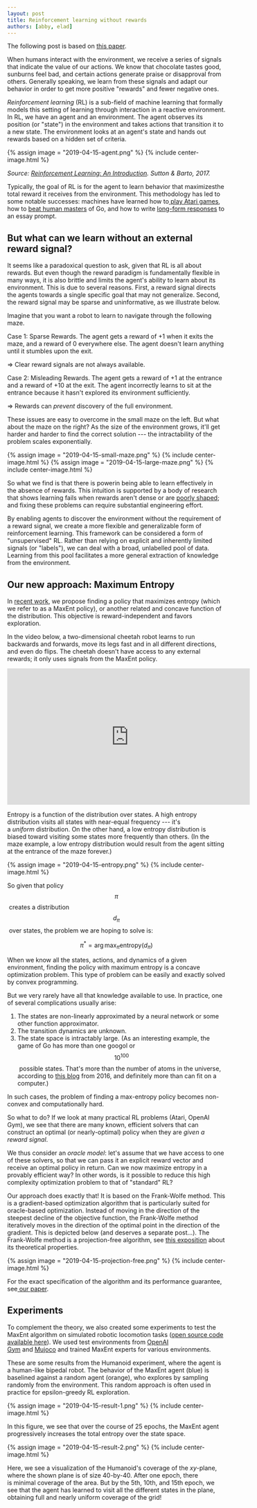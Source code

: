```yaml
---
layout: post
title: Reinforcement learning without rewards
authors: [abby, elad]
---
```


The following post is based on [this paper](https://arxiv.org/abs/1812.02690).

When humans interact with the environment, we receive a series of signals that indicate the value of our actions. We know that chocolate tastes good, sunburns feel bad, and certain actions generate praise or disapproval from others. Generally speaking, we learn from these signals and adapt our behavior in order to get more positive "rewards" and fewer negative ones.

*Reinforcement learning* (RL) is a sub-field of machine learning that formally models this setting of learning through interaction in a reactive environment. In RL, we have an agent and an environment. The agent observes its position (or "state") in the environment and takes actions that transition it to a new state. The environment looks at an agent's state and hands out rewards based on a hidden set of criteria.

{% assign image = "2019-04-15-agent.png" %}
{% include center-image.html %}

*Source: [Reinforcement Learning: An Introduction](http://incompleteideas.net/book/bookdraft2017nov5.pdf). Sutton & Barto, 2017.*

Typically, the goal of RL is for the agent to learn behavior that maximizesthe total reward it receives from the environment. This methodology has led to some notable successes: machines have learned how to[ play Atari games](https://deepmind.com/research/publications/playing-atari-deep-reinforcement-learning/), how to [beat human masters](https://sigmoidal.io/alphago-how-it-uses-reinforcement-learning-to-beat-go-masters/) of Go, and how to write [long-form responses](https://www.theverge.com/2019/2/14/18224704/ai-machine-learning-language-models-read-write-openai-gpt2) to an essay prompt.

But what can we learn without an external reward signal?
--------------------------------------------------------

It seems like a paradoxical question to ask, given that RL is all about rewards. But even though the reward paradigm is fundamentally flexible in many ways, it is also brittle and limits the agent's ability to learn about its environment. This is due to several reasons. First, a reward signal directs the agents towards a single specific goal that may not generalize. Second, the reward signal may be sparse and uninformative, as we illustrate below.

Imagine that you want a robot to learn to navigate through the following maze.

Case 1: Sparse Rewards. The agent gets a reward of +1 when it exits the maze, and a reward of 0 everywhere else. The agent doesn't learn anything until it stumbles upon the exit.

⇒ Clear reward signals are not always available.

Case 2: Misleading Rewards. The agent gets a reward of +1 at the entrance and a reward of +10 at the exit. The agent incorrectly learns to sit at the entrance because it hasn't explored its environment sufficiently.

⇒ Rewards can *prevent* discovery of the full environment.

These issues are easy to overcome in the small maze on the left. But what about the maze on the right? As the size of the environment grows, it'll get harder and harder to find the correct solution --- the intractability of the problem scales exponentially.

{% assign image = "2019-04-15-small-maze.png" %}
{% include center-image.html %}
{% assign image = "2019-04-15-large-maze.png" %}
{% include center-image.html %}

So what we find is that there is powerin being able to learn effectively in the absence of rewards. This intuition is supported by a body of research that shows learning fails when rewards aren't dense or are [poorly shaped](https://people.eecs.berkeley.edu/~pabbeel/cs287-fa09/readings/NgHaradaRussell-shaping-ICML1999.pdf); and fixing these problems can require substantial engineering effort.

By enabling agents to discover the environment without the requirement of a reward signal, we create a more flexible and generalizable form of reinforcement learning. This framework can be considered a form of "unsupervised" RL. Rather than relying on explicit and inherently limited signals (or "labels"), we can deal with a broad, unlabelled pool of data. Learning from this pool facilitates a more general extraction of knowledge from the environment.

Our new approach: Maximum Entropy
---------------------------------

In [recent work](https://arxiv.org/abs/1812.02690), we propose finding a policy that maximizes entropy (which we refer to as a MaxEnt policy), or another related and concave function of the distribution. This objective is reward-independent and favors exploration.

In the video below, a two-dimensional cheetah robot learns to run backwards and forwards, move its legs fast and in all different directions, and even do flips. The cheetah doesn't have access to any external rewards; it only uses signals from the MaxEnt policy.

<iframe width="560" height="315" src="https://videopress.com/v/ro0BDWO4" frameborder="0" allowfullscreen></iframe> <script src="https://videopress.com/videopress-iframe.js"></script>

Entropy is a function of the distribution over states. A high entropy distribution visits all states with near-equal frequency --- it's a *uniform* distribution. On the other hand, a low entropy distribution is biased toward visiting some states more frequently than others. (In the maze example, a low entropy distribution would result from the agent sitting at the entrance of the maze forever.)

{% assign image = "2019-04-15-entropy.png" %}
{% include center-image.html %}

So given that policy $$\pi$$ creates a distribution $$d_\pi$$ over states, the problem we are hoping to solve is:

$$\pi^* = \arg \max_{\pi} \text{entropy}(d_\pi) $$

When we know all the states, actions, and dynamics of a given environment, finding the policy with maximum entropy is a concave optimization problem. This type of problem can be easily and exactly solved by convex programming.

But we very rarely have all that knowledge available to use. In practice, one of several complications usually arise:

1.  The states are non-linearly approximated by a neural network or some other function approximator.
2.  The transition dynamics are unknown.
3.  The state space is intractably large. (As an interesting example, the game of Go has more than one googol or $$10^{100}$$ possible states. That's more than the number of atoms in the universe, according to [this blog](https://ai.googleblog.com/2016/01/alphago-mastering-ancient-game-of-go.html) from 2016, and definitely more than can fit on a computer.)

In such cases, the problem of finding a max-entropy policy becomes non-convex and computationally hard.

So what to do? If we look at many practical RL problems (Atari, OpenAI Gym), we see that there are many known, efficient solvers that can construct an optimal (or nearly-optimal) policy when they are *given a reward signal*.

We thus consider an *oracle model*: let's assume that we have access to one of these solvers, so that we can pass it an explicit reward vector and receive an optimal policy in return. Can we now maximize entropy in a provably efficient way? In other words, is it possible to reduce this high complexity optimization problem to that of "standard" RL?

Our approach does exactly that! It is based on the Frank-Wolfe method. This is a gradient-based optimization algorithm that is particularly suited for oracle-based optimization. Instead of moving in the direction of the steepest decline of the objective function, the Frank-Wolfe method iteratively moves in the direction of the optimal point in the direction of the gradient. This is depicted below (and deserves a separate post...). The Frank-Wolfe method is a projection-free algorithm, see [this exposition](https://drive.google.com/file/d/1GIDnw7T-NT4Do3eC0B5kYJlzwOs6nzIO/view) about its theoretical properties.

{% assign image = "2019-04-15-projection-free.png" %}
{% include center-image.html %}

For the exact specification of the algorithm and its performance guarantee, see[ our paper](https://arxiv.org/abs/1812.02690).

Experiments
-----------

To complement the theory, we also created some experiments to test the MaxEnt algorithm on simulated robotic locomotion tasks ([open source code available here](https://github.com/abbyvansoest/maxent/tree/refactor)). We used test environments from [OpenAI Gym](https://gym.openai.com/) and [Mujoco](https://github.com/openai/mujoco-py) and trained MaxEnt experts for various environments.

These are some results from the Humanoid experiment, where the agent is a human-like bipedal robot. The behavior of the MaxEnt agent (blue) is baselined against a random agent (orange), who explores by sampling randomly from the environment. This random approach is often used in practice for epsilon-greedy RL exploration.

{% assign image = "2019-04-15-result-1.png" %}
{% include center-image.html %}

In this figure, we see that over the course of 25 epochs, the MaxEnt agent progressively increases the total entropy over the state space.

{% assign image = "2019-04-15-result-2.png" %}
{% include center-image.html %}

Here, we see a visualization of the Humanoid's coverage of the $xy$-plane, where the shown plane is of size 40-by-40. After one epoch, there is minimal coverage of the area. But by the 5th, 10th, and 15th epoch, we see that the agent has learned to visit all the different states in the plane, obtaining full and nearly uniform coverage of the grid!
